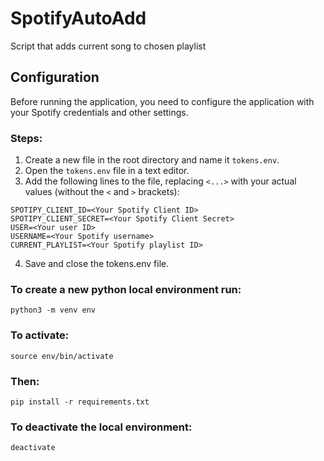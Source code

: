 # SpotifyAutoAdd
Script that adds current song to chosen playlist

## Configuration

Before running the application, you need to configure the application with your Spotify credentials and other settings. 

### Steps:

1. Create a new file in the root directory and name it `tokens.env`.
2. Open the `tokens.env` file in a text editor.
3. Add the following lines to the file, replacing `<...>` with your actual values (without the `<` and `>` brackets):

```
SPOTIPY_CLIENT_ID=<Your Spotify Client ID>
SPOTIPY_CLIENT_SECRET=<Your Spotify Client Secret>
USER=<Your user ID>
USERNAME=<Your Spotify username>
CURRENT_PLAYLIST=<Your Spotify playlist ID>
```

4. Save and close the tokens.env file.

### To create a new python local environment run:
    python3 -m venv env

### To activate:
    source env/bin/activate

### Then:
    pip install -r requirements.txt

### To deactivate the local environment:
    deactivate